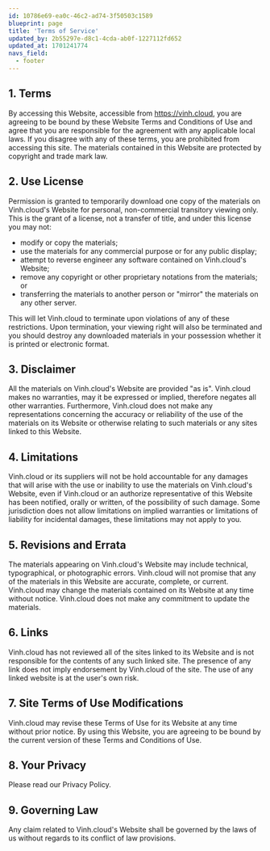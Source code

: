 ```yaml
---
id: 10786e69-ea0c-46c2-ad74-3f50503c1589
blueprint: page
title: 'Terms of Service'
updated_by: 2b55297e-d8c1-4cda-ab0f-1227112fd652
updated_at: 1701241774
navs_field:
  - footer
---
```

1\. Terms
---------

By accessing this Website, accessible from https://vinh.cloud, you are agreeing to be bound by these Website Terms and Conditions of Use and agree that you are responsible for the agreement with any applicable local laws. If you disagree with any of these terms, you are prohibited from accessing this site. The materials contained in this Website are protected by copyright and trade mark law.

2\. Use License
---------------

Permission is granted to temporarily download one copy of the materials on Vinh.cloud's Website for personal, non-commercial transitory viewing only. This is the grant of a license, not a transfer of title, and under this license you may not:

*   modify or copy the materials;
*   use the materials for any commercial purpose or for any public display;
*   attempt to reverse engineer any software contained on Vinh.cloud's Website;
*   remove any copyright or other proprietary notations from the materials; or
*   transferring the materials to another person or "mirror" the materials on any other server.

This will let Vinh.cloud to terminate upon violations of any of these restrictions. Upon termination, your viewing right will also be terminated and you should destroy any downloaded materials in your possession whether it is printed or electronic format.

3\. Disclaimer
--------------

All the materials on Vinh.cloud's Website are provided "as is". Vinh.cloud makes no warranties, may it be expressed or implied, therefore negates all other warranties. Furthermore, Vinh.cloud does not make any representations concerning the accuracy or reliability of the use of the materials on its Website or otherwise relating to such materials or any sites linked to this Website.

4\. Limitations
---------------

Vinh.cloud or its suppliers will not be hold accountable for any damages that will arise with the use or inability to use the materials on Vinh.cloud's Website, even if Vinh.cloud or an authorize representative of this Website has been notified, orally or written, of the possibility of such damage. Some jurisdiction does not allow limitations on implied warranties or limitations of liability for incidental damages, these limitations may not apply to you.

5\. Revisions and Errata
------------------------

The materials appearing on Vinh.cloud's Website may include technical, typographical, or photographic errors. Vinh.cloud will not promise that any of the materials in this Website are accurate, complete, or current. Vinh.cloud may change the materials contained on its Website at any time without notice. Vinh.cloud does not make any commitment to update the materials.

6\. Links
---------

Vinh.cloud has not reviewed all of the sites linked to its Website and is not responsible for the contents of any such linked site. The presence of any link does not imply endorsement by Vinh.cloud of the site. The use of any linked website is at the user's own risk.

7\. Site Terms of Use Modifications
-----------------------------------

Vinh.cloud may revise these Terms of Use for its Website at any time without prior notice. By using this Website, you are agreeing to be bound by the current version of these Terms and Conditions of Use.

8\. Your Privacy
----------------

Please read our Privacy Policy.

9\. Governing Law
-----------------

Any claim related to Vinh.cloud's Website shall be governed by the laws of us without regards to its conflict of law provisions.